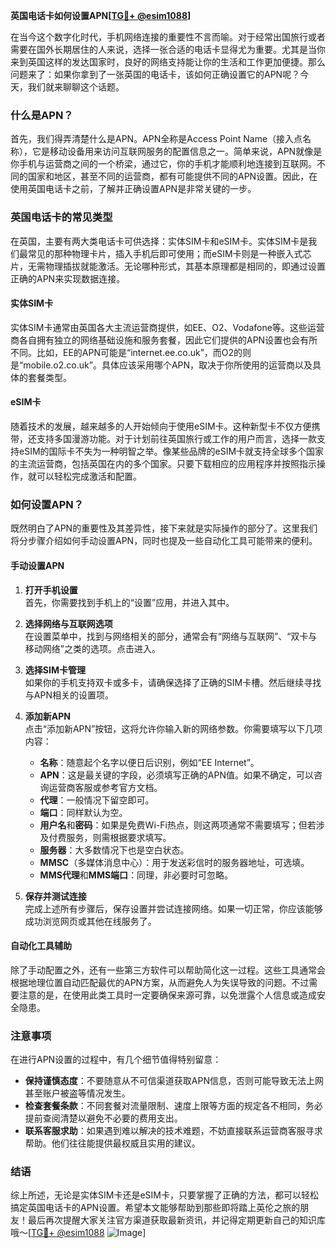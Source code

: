 **英国电话卡如何设置APN[[TG💪+ @esim1088](https://t.me/s/esim1088)]**

在当今这个数字化时代，手机网络连接的重要性不言而喻。对于经常出国旅行或者需要在国外长期居住的人来说，选择一张合适的电话卡显得尤为重要。尤其是当你来到英国这样的发达国家时，良好的网络支持能让你的生活和工作更加便捷。那么问题来了：如果你拿到了一张英国的电话卡，该如何正确设置它的APN呢？今天，我们就来聊聊这个话题。

### 什么是APN？

首先，我们得弄清楚什么是APN。APN全称是Access Point Name（接入点名称），它是移动设备用来访问互联网服务的配置信息之一。简单来说，APN就像是你手机与运营商之间的一个桥梁，通过它，你的手机才能顺利地连接到互联网。不同的国家和地区，甚至不同的运营商，都有可能提供不同的APN设置。因此，在使用英国电话卡之前，了解并正确设置APN是非常关键的一步。

### 英国电话卡的常见类型

在英国，主要有两大类电话卡可供选择：实体SIM卡和eSIM卡。实体SIM卡是我们最常见的那种物理卡片，插入手机后即可使用；而eSIM卡则是一种嵌入式芯片，无需物理插拔就能激活。无论哪种形式，其基本原理都是相同的，即通过设置正确的APN来实现数据连接。

#### 实体SIM卡
实体SIM卡通常由英国各大主流运营商提供，如EE、O2、Vodafone等。这些运营商各自拥有独立的网络基础设施和服务套餐，因此它们提供的APN设置也会有所不同。比如，EE的APN可能是“internet.ee.co.uk”，而O2的则是“mobile.o2.co.uk”。具体应该采用哪个APN，取决于你所使用的运营商以及具体的套餐类型。

#### eSIM卡
随着技术的发展，越来越多的人开始倾向于使用eSIM卡。这种新型卡不仅方便携带，还支持多国漫游功能。对于计划前往英国旅行或工作的用户而言，选择一款支持eSIM的国际卡不失为一种明智之举。像某些品牌的eSIM卡就支持全球多个国家的主流运营商，包括英国在内的多个国家。只要下载相应的应用程序并按照指示操作，就可以轻松完成激活和配置。

### 如何设置APN？

既然明白了APN的重要性及其差异性，接下来就是实际操作的部分了。这里我们将分步骤介绍如何手动设置APN，同时也提及一些自动化工具可能带来的便利。

#### 手动设置APN
1. **打开手机设置**  
   首先，你需要找到手机上的“设置”应用，并进入其中。
   
2. **选择网络与互联网选项**  
   在设置菜单中，找到与网络相关的部分，通常会有“网络与互联网”、“双卡与移动网络”之类的选项。点击进入。

3. **选择SIM卡管理**  
   如果你的手机支持双卡或多卡，请确保选择了正确的SIM卡槽。然后继续寻找与APN相关的设置项。

4. **添加新APN**  
   点击“添加新APN”按钮，这将允许你输入新的网络参数。你需要填写以下几项内容：
   - **名称**：随意起个名字以便日后识别，例如“EE Internet”。
   - **APN**：这是最关键的字段，必须填写正确的APN值。如果不确定，可以咨询运营商客服或参考官方文档。
   - **代理**：一般情况下留空即可。
   - **端口**：同样默认为空。
   - **用户名**和**密码**：如果是免费Wi-Fi热点，则这两项通常不需要填写；但若涉及付费服务，则需根据要求填写。
   - **服务器**：大多数情况下也是空白状态。
   - **MMSC**（多媒体消息中心）：用于发送彩信时的服务器地址，可选填。
   - **MMS代理**和**MMS端口**：同理，非必要时可忽略。

5. **保存并测试连接**  
   完成上述所有步骤后，保存设置并尝试连接网络。如果一切正常，你应该能够成功浏览网页或其他在线服务了。

#### 自动化工具辅助
除了手动配置之外，还有一些第三方软件可以帮助简化这一过程。这些工具通常会根据地理位置自动匹配最优的APN方案，从而避免人为失误导致的问题。不过需要注意的是，在使用此类工具时一定要确保来源可靠，以免泄露个人信息或造成安全隐患。

### 注意事项

在进行APN设置的过程中，有几个细节值得特别留意：

- **保持谨慎态度**：不要随意从不可信渠道获取APN信息，否则可能导致无法上网甚至账户被盗等情况发生。
- **检查套餐条款**：不同套餐对流量限制、速度上限等方面的规定各不相同，务必提前查阅清楚以避免不必要的费用支出。
- **联系客服求助**：如果遇到难以解决的技术难题，不妨直接联系运营商客服寻求帮助。他们往往能提供最权威且实用的建议。

### 结语

综上所述，无论是实体SIM卡还是eSIM卡，只要掌握了正确的方法，都可以轻松搞定英国电话卡的APN设置。希望本文能够帮助到那些即将踏上英伦之旅的朋友！最后再次提醒大家关注官方渠道获取最新资讯，并记得定期更新自己的知识库哦～[[TG💪+ @esim1088](https://t.me/s/esim1088) ![Image](https://i.postimg.cc/4NQfJmqS/Snipaste-2025-05-13-00-14-12.png)]